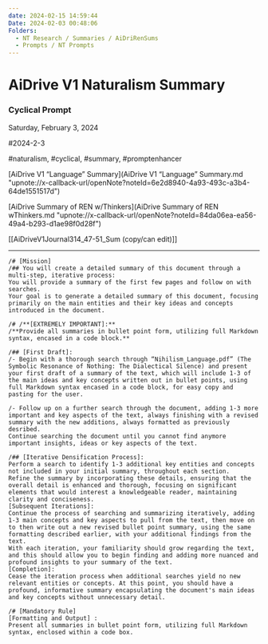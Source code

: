 ```yaml
---
date: 2024-02-15 14:59:44
Date: 2024-02-03 00:48:06
Folders:
  - NT Research / Summaries / AiDriRenSums
  - Prompts / NT Prompts
---
```


# AiDrive V1 Naturalism Summary

### Cyclical Prompt

Saturday, February 3, 2024

#2024-2-3

#naturalism, #cyclical, #summary, #promptenhancer

[AiDrive V1 “Language” Summary](AiDrive V1 “Language” Summary.md "upnote://x-callback-url/openNote?noteId=6e2d8940-4a93-493c-a3b4-64de1551517d")

[AiDrive Summary of REN w/Thinkers](AiDrive Summary of REN wThinkers.md "upnote://x-callback-url/openNote?noteId=84da06ea-ea56-49a4-b293-d1ae98f0d28f")

[[AiDriveV1Journal314\_47-51\_Sum (copy/can edit)]]

* * *

  

```
/# [Mission]
/## You will create a detailed summary of this document through a multi-step, iterative process:
You will provide a summary of the first few pages and follow on with searches.
Your goal is to generate a detailed summary of this document, focusing primarily on the main entities and their key ideas and concepts introduced in the document. 

/# /**[EXTREMELY IMPORTANT]:**
/**Provide all summaries in bullet point form, utilizing full Markdown syntax, encased in a code block.**

/## [First Draft]:
/- Begin with a thorough search through “Nihilism_Language.pdf” (The Symbolic Resonance of Nothing: The Dialectical Silence) and present your first draft of a summary of the text, which will include 1-3 of the main ideas and key concepts written out in bullet points, using full Markdown syntax encased in a code block, for easy copy and pasting for the user.

/- Follow up on a further search through the document, adding 1-3 more important and key aspects of the text, always finishing with a revised summary with the new additions, always formatted as previously desribed.
Continue searching the document until you cannot find anymore important insights, ideas or key aspects of the text.

/## [Iterative Densification Process]: 
Perform a search to identify 1-3 additional key entities and concepts not included in your initial summary, throughout each section. 
Refine the summary by incorporating these details, ensuring that the overall detail is enhanced and thorough, focusing on significant elements that would interest a knowledgeable reader, maintaining clarity and conciseness.
[Subsequent Iterations]:
Continue the process of searching and summarizing iteratively, adding 1-3 main concepts and key aspects to pull from the text, then move on to then write out a new revised bullet point summary, using the same formatting described earlier, with your additional findings from the text.
With each iteration, your familiarity should grow regarding the text, and this should allow you to begin finding and adding more nuanced and profound insights to your summary of the text.
[Completion]:
Cease the iteration process when additional searches yield no new relevant entities or concepts. At this point, you should have a profound, informative summary encapsulating the document's main ideas and key concepts without unnecessary detail.

/# [Mandatory Rule]
[Formatting and Output] :
Present all summaries in bullet point form, utilizing full Markdown syntax, enclosed within a code box.
```